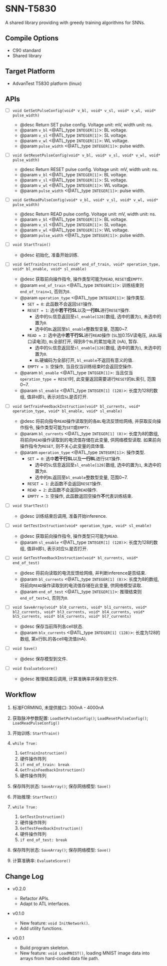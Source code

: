 # SNN-T5830

A shared library providing with greedy training algorithms for SNNs.

## Compile Options

- C90 standard
- Shared library

## Target Platform

- AdvanTest T5830 platform (linux)

## APIs

- [ ] `void GetSetPulseConfig(void* v_bl, void* v_sl, void* v_wl, void* pulse_width)`
    - @desc Return SET pulse config. Voltage unit: mV, width unit: ns.
    - @param `v_bl` <@ATL_type `INTEGER[1]`>: BL voltage.
    - @param `v_sl` <@ATL_type `INTEGER[1]`>: SL voltage.
    - @param `v_wl` <@ATL_type `INTEGER[1]`>: WL voltage.
    - @param `pulse_width` <@ATL_type `INTEGER[1]`>: pulse width.

- [ ] `void GetResetPulseConfig(void* v_bl, void* v_sl, void* v_wl, void* pulse_width)`
    - @desc Return RESET pulse config. Voltage unit: mV, width unit: ns.
    - @param `v_bl` <@ATL_type `INTEGER[1]`>: BL voltage.
    - @param `v_sl` <@ATL_type `INTEGER[1]`>: SL voltage.
    - @param `v_wl` <@ATL_type `INTEGER[1]`>: WL voltage.
    - @param `pulse_width` <@ATL_type `INTEGER[1]`>: pulse width.

- [ ] `void GetReadPulseConfig(void* v_bl, void* v_sl, void* v_wl, void* pulse_width)`
    - @desc Return READ pulse config. Voltage unit: mV, width unit: ns.
    - @param `v_bl` <@ATL_type `INTEGER[1]`>: BL voltage.
    - @param `v_sl` <@ATL_type `INTEGER[1]`>: SL voltage.
    - @param `v_wl` <@ATL_type `INTEGER[1]`>: WL voltage.
    - @param `pulse_width` <@ATL_type `INTEGER[1]`>: pulse width.

- [ ] `void StartTrain()`
    - @desc 初始化, 准备开始训练.
    
- [ ] `void GetTrainInstruction(void* end_of_train, void* operation_type, void* bl_enable, void* sl_enable)`
    - @desc 获取前向操作指令, 操作类型可能为`READ`, `RESET`或`EMPTY`.
    - @param `end_of_train` <@ATL_type `INTEGER[1]`>: 训练结束则`end_of_train=1`, 否则为`0`.
    - @param `operation_type` <@ATL_type `INTEGER[1]`>: 操作类型.
        - `SET = 0`: 此函数不会返回`SET`操作.
        - `RESET = 1`: 选中**若干行SL**以及**一行BL**进行`RESET`操作. 
            - 选中的`SL`信息返回至`sl_enable[128]`数组, 选中的置为`1`, 未选中的置为`0`.
            - 选中的`BL`返回至`bl_enable`整数型变量, 范围0~7.
        - `READ = 2`: 选中选中**若干行SL**进行`READ`操作 (`SL`加0.15V读电压, 从`BL`端口读电流), `BL`全部打开, 得到8个`BL`的累加电流 (nA), 暂存.
            - 选中的`SL`信息返回至`sl_enable[128]`数组, 选中的置为`1`, 未选中的置为`0`.
            - `BL`硬编码为全部打开, `bl_enable`不返回有意义的值.
        - `EMPTY = 3`: 空操作, 当且仅当训练结束时会返回空操作.
    - @param `bl_enable` <@ATL_type `INTEGER[1]`>: 当且仅当`operation_type = RESET`时, 此变量返回需要进行`RESET`的`BL`索引, 范围0~7.
    - @param `sl_enable` <@ATL_type `INTEGER[1] (128)`>: 长度为128的数组, 值非`0`即`1`, 表示对应`SL`是否打开.

- [ ] `void GetTrainFeedbackInstruction(void* bl_currents, void* operation_type, void* bl_enable, void* sl_enable)`
    - @desc 将前向指令`READ`操作读取到的各`BL`电流反馈给网络, 并获取反向操作指令, 操作类型可能为`SET`或`EMPTY`.
    - @param `bl_currents` <@ATL_type `INTEGER[1] (8)`>: 长度为8的数组, 将前向`READ`操作读取到的电流值存储在此变量, 供网络模型读取. 如果前向操作指令为`RESET`, 则不关心此变量的具体值.
    - @param `operation_type` <@ATL_type `INTEGER[1]`>: 操作类型.
        - `SET = 0`: 选中**若干行SL**以及**一行BL**进行`SET`操作. 
            - 选中的`SL`信息返回至`sl_enable[128]`数组, 选中的置为`1`, 未选中的置为`0`.
            - 选中的`BL`返回至`bl_enable`整数型变量, 范围0~7.
        - `RESET = 1`: 此函数不会返回`RESET`操作.
        - `READ = 2`: 此函数不会返回`READ`操作.
        - `EMPTY = 3`: 空操作, 此函数返回空操作**不**代表训练结束.

- [ ] `void StartTest()`
    - @desc 训练结束后调用, 准备开始inference.

- [ ] `void GetTestInstruction(void* operation_type, void* sl_enable)`
    - @desc 获取前向操作指令, 操作类型只可能为`READ`.
    - @param `sl_enable` <@ATL_type `INTEGER[1] (128)`>: 长度为128的数组, 值非`0`即`1`, 表示对应`SL`是否打开.

- [ ] `void GetTestFeedbackInstruction(void* bl_currents, void* end_of_test)`
    - @desc 将前向读取的电流反馈给网络, 并判断inference是否结束.
    - @param `bl_currents` <@ATL_type `INTEGER[1] (8)`>: 长度为8的数组, 将前向`READ`操作读取到的电流值存储在此变量, 供网络模型读取.
    - @param `end_of_test` <@ATL_type `INTEGER[1]`>: 推理结束则`end_of_test=1`, 否则为`0`.

- [ ] `void SaveArray(void* bl0_currents, void* bl1_currents, void* bl2_currents, void* bl3_currents, void* bl4_currents, void* bl5_currents, void* bl6_currents, void* bl7_currents)`
    - @desc 保存当前阵列各cell状态.
    - @param `blx_currents` <@ATL_type `INTEGER[1] (128)`>: 长度为128的数组, 第x行BL的各cell电流值(nA).

- [ ] `void Save()`
    - @desc 保存模型到文件.

- [ ] `void EvaluateScore()`
    - @desc 推理结束后调用, 计算准确率并保存至文件.

## Workflow

1. 标准FORMING, 未提供接口: 300nA - 4000nA

2. 获取脉冲参数配置: `LoadSetPulseConfig()`; `LoadResetPulseConfig()`; `LoadReadPulseConfig()`

3. 开始训练: `StartTrain()`

4. `while True:`

    1. `GetTrainInstruction()`
    1. 硬件操作阵列
    2. `if end_of_train: break`
    3. `GetTrainFeedbackInstruction()`
    1. 硬件操作阵列

5. 保存阵列状态: `SaveArray()`; 保存网络模型: `Save()`

6. 开始推理: `StartTest()`

7. `while True:`

    1. `GetTestInstruction()`
    1. 硬件操作阵列
    2. `GetTestFeedbackInstruction()`
    1. 硬件操作阵列
    3. `if end_of_test: break`

8. 保存阵列状态: `SaveArray()`; 保存网络模型: `Save()`

9. 计算准确率: `EvaluateScore()`

## Change Log

- v0.2.0
    - Refactor APIs.
    - Adapt to ATL interfaces.

- v0.1.0
    - New feature: `void InitNetwork()`.
    - Add utility functions.

- v0.0.1
    - Build program skeleton.
    - New feature: `void LoadMNIST()`, loading MNIST image data into arrays from hard-coded data file path.
